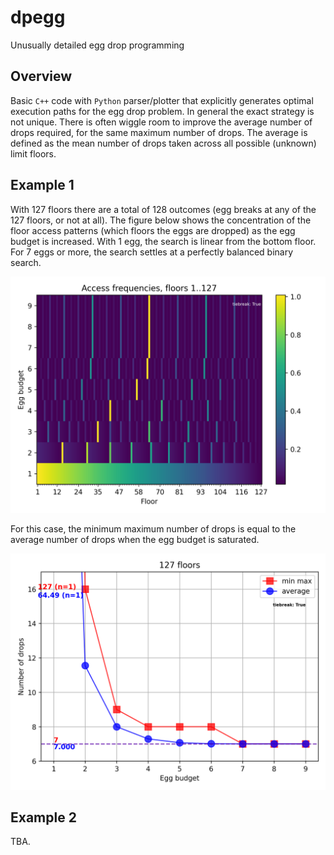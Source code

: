 # dpegg
Unusually detailed egg drop programming

## Overview
Basic `C++` code with `Python` parser/plotter that explicitly generates optimal execution paths for the egg drop problem. In general the exact strategy is not unique. There is often wiggle room to improve the average number of drops required, for the same maximum number of drops. The average is defined as the mean number of drops taken across all possible (unknown) limit floors.

## Example 1
With $127$ floors there are a total of $128$ outcomes (egg breaks at any of the 127 floors, or not at all). The figure below shows the concentration of the floor access patterns (which floors the eggs are dropped) as the egg budget is increased. With $1$ egg, the search is linear from the bottom floor. For $7$ eggs or more, the search settles at a perfectly balanced binary search.

![Access patterns, 128 outcomes](/readme-figures/dpegg-out-127-access.png)

For this case, the minimum maximum number of drops is equal to the average number of drops when the egg budget is saturated. 

![Drops required, 128 outcomes](/readme-figures/dpegg-out-127-drops.png)

## Example 2
TBA.